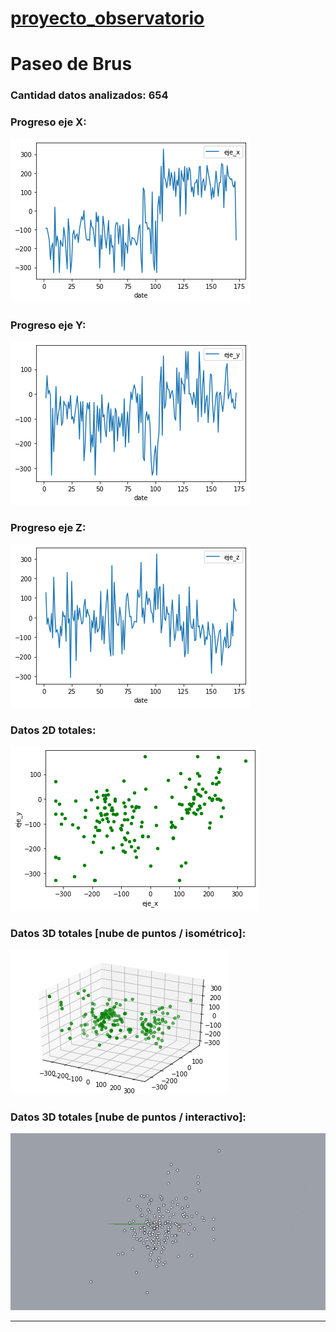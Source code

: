 # [proyecto_observatorio](https://nicmotta.github.io/proyecto_observatorio/)
# Paseo de Brus

### Cantidad datos analizados: 654
### Progreso eje X:
![](proceso/brus_eje_x.png)
### Progreso eje Y:
![](proceso/brus_eje_y.png)
### Progreso eje Z:
![](proceso/brus_eje_z.png)
### Datos 2D totales:
![](proceso/brus_2d.png)
### Datos 3D totales [nube de puntos / isométrico]:
![](proceso/brus_3d.png)
### Datos 3D totales [nube de puntos / interactivo]:
![](proceso/brus.gif)

________________________________________________________________________________________________________________
